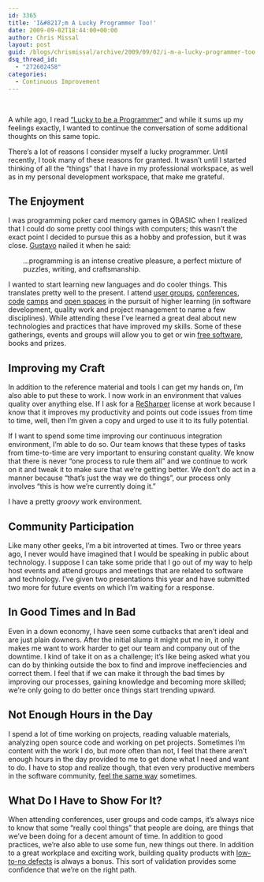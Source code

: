 ```yaml
---
id: 3365
title: 'I&#8217;m A Lucky Programmer Too!'
date: 2009-09-02T18:44:00+00:00
author: Chris Missal
layout: post
guid: /blogs/chrismissal/archive/2009/09/02/i-m-a-lucky-programmer-too.aspx
dsq_thread_id:
  - "272602458"
categories:
  - Continuous Improvement
---
```

&nbsp;

A while ago, I read&nbsp;[&#8220;Lucky to be a Programmer&#8221;](http://duartes.org/gustavo/blog/post/lucky-to-be-a-programmer) and while it sums up my feelings exactly, I wanted to continue the conversation of some additional thoughts on this same topic.

There&#8217;s a lot of reasons I consider myself a lucky programmer. Until recently, I took many of these reasons for granted. It wasn&#8217;t until I started thinking of all the &#8220;things&#8221; that I have in my professional workspace, as well as in my personal development workspace, that make me grateful.

## The Enjoyment

I was programming poker card memory games in QBASIC when I realized that I could do some pretty cool things with computers; this wasn&#8217;t the exact point I decided to pursue this as a hobby and profession, but it was close. [Gustavo](http://duartes.org/gustavo/blog/)&nbsp;nailed it when he said:

<p style="padding-left: 30px">
  &#8230;programming is an intense creative pleasure, a perfect mixture of puzzles, writing, and craftsmanship.
</p>

I wanted to start learning new languages and do cooler things. This translates pretty well to the present. I attend [user groups](http://crineta.org),&nbsp;[conferences](http://stlouisdayofdotnet.com/), [code](http://www.iowacodecamp.com)&nbsp;[camps](http://www.chicagocodecamp.com/)&nbsp;and [open spaces](http://kaizenconf.com/)&nbsp;in the pursuit of higher learning (in software development, quality work and project management to name a few disciplines). While attending these I&#8217;ve learned a great deal about new technologies and practices that have improved my skills. Some of these gatherings, events and groups will allow you to get or win [free software](http://twitter.com/lazycoder/statuses/3368489119), books and prizes.

## Improving my Craft

In addition to the reference material and tools I can get my hands on, I&#8217;m also able to put these to work. I now work in an environment that values quality over anything else. If I ask for a [ReSharper](http://www.jetbrains.com/resharper/) license at work because I know that it improves my productivity and points out code issues from time to time, well, then I&#8217;m given a copy and urged to use it to its fully potential.

If I want to spend some time improving our continuous integration environment, I&#8217;m able to do so. Our team knows that these types of tasks from time-to-time are very important to ensuring constant quality. We know that there is never &#8220;one process to rule them all&#8221; and we continue to work on it and tweak it to make sure that we&#8217;re getting better. We don&#8217;t do act in a manner because &#8220;that&#8217;s just the way we do things&#8221;, our process only involves &#8220;this is how we&#8217;re currently doing it.&#8221;

I have a pretty _groovy_ work environment.

## Community Participation

Like many other geeks, I&#8217;m a bit introverted at times. Two or three years ago, I never would have imagined that I would be speaking in public about technology. I suppose I can take some pride that I go out of my way to help host events and attend groups and meetings that are related to software and technology. I&#8217;ve given two presentations this year and have submitted two more for future events on which I&#8217;m waiting for a response.

## In Good Times and In Bad

Even in a down economy, I have seen some cutbacks that aren&#8217;t ideal and are just plain downers. After the initial slump it might put me in, it only makes me want to work harder to get our team and company out of the downtime. I kind of take it on as a challenge; it&#8217;s like being asked what you can do by thinking outside the box to find and improve ineffeciencies and correct them. I feel that if we can make it through the bad times by improving our processes, gaining knowledge and becoming more skilled; we&#8217;re only going to do better once things start trending upward.

## Not Enough Hours in the Day

I spend a lot of time working on projects, reading valuable materials, analyzing open source code and working on pet projects. Sometimes I&#8217;m content with the work I do, but more often than not, I feel that there aren&#8217;t enough hours in the day provided to me to get done what I need and want to do. I have to stop and realize though, that even very productive members in the software community, [feel the same way](http://twitter.com/jeremydmiller/status/3678476412) sometimes.

## What Do I Have to Show For It?

When attending conferences, user groups and code camps, it&#8217;s always nice to know that some &#8220;really cool things&#8221; that people are doing, are things that we&#8217;ve been doing for a decent amount of time. In addition to good practices, we&#8217;re also able to use some fun, new things out there. In addition to a great workplace and exciting work, building quality products with [low-to-no defects](http://devlicio.us/blogs/tim_barcz/archive/2009/08/26/zero-defects-in-software-setting-a-higher-bar.aspx)&nbsp;is always a bonus. This sort of validation provides some confidence that we&#8217;re on the right path.

&nbsp;